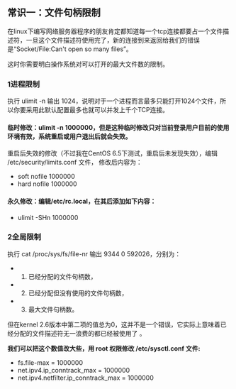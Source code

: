 ## 常识一：文件句柄限制

在linux下编写网络服务器程序的朋友肯定都知道每一个tcp连接都要占一个文件描述符，一旦这个文件描述符使用完了，新的连接到来返回给我们的错误是“Socket/File:Can't open so many files”。

这时你需要明白操作系统对可以打开的最大文件数的限制。

### 1进程限制

执行 ulimit -n 输出 1024，说明对于一个进程而言最多只能打开1024个文件，所以你要采用此默认配置最多也就可以并发上千个TCP连接。

#### 临时修改：ulimit -n 1000000，但是这种临时修改只对当前登录用户目前的使用环境有效，系统重启或用户退出后就会失效。

重启后失效的修改（不过我在CentOS 6.5下测试，重启后未发现失效），编辑 /etc/security/limits.conf 文件， 修改后内容为：

* soft nofile 1000000
* hard nofile 1000000

#### 永久修改：编辑/etc/rc.local，在其后添加如下内容：

* ulimit -SHn 1000000

### 2全局限制

执行 cat /proc/sys/fs/file-nr 输出 9344 0 592026，分别为：

* 1. 已经分配的文件句柄数，
* 2. 已经分配但没有使用的文件句柄数，
* 3. 最大文件句柄数。

但在kernel 2.6版本中第二项的值总为0，这并不是一个错误，它实际上意味着已经分配的文件描述符无一浪费的都已经被使用了 。

**我们可以把这个数值改大些，用 root 权限修改 /etc/sysctl.conf 文件:**

* fs.file-max = 1000000
* net.ipv4.ip_conntrack_max = 1000000
* net.ipv4.netfilter.ip_conntrack_max = 1000000
